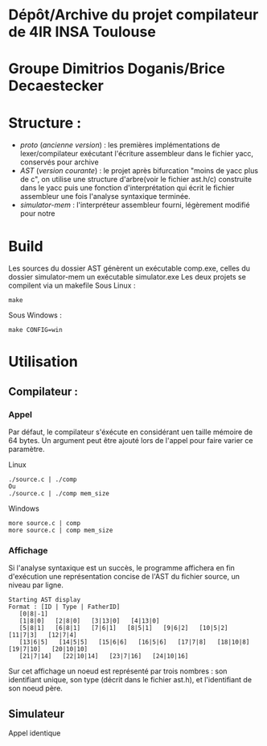 # Dépôt/Archive du projet compilateur de 4IR INSA Toulouse
# Groupe Dimitrios Doganis/Brice Decaestecker

# Structure :

- *proto* (_ancienne version_) : les premières implémentations de lexer/compilateur exécutant l'écriture assembleur dans le fichier yacc, conservés pour archive
- *AST* (_version courante_) : le projet après bifurcation "moins de yacc plus de c", on utilise une structure d'arbre(voir le fichier ast.h/c) construite dans le yacc puis une fonction d'interprétation qui écrit le fichier assembleur une fois l'analyse syntaxique terminée.
- *simulator-mem* : l'interpréteur assembleur fourni, légèrement modifié pour notre 

# Build

Les sources du dossier AST génèrent un exécutable comp.exe, celles du dossier simulator-mem un exécutable simulator.exe
Les deux projets se compilent via un makefile
Sous Linux :
```
make
```
Sous Windows :
```
make CONFIG=win
```

# Utilisation
## Compilateur :

### Appel
Par défaut, le compilateur s'éxécute en considérant uen taille mémoire de 64 bytes. Un argument peut être ajouté lors de l'appel pour faire varier ce paramètre.

Linux
```
./source.c | ./comp
Ou
./source.c | ./comp mem_size
```

Windows
```
more source.c | comp
more source.c | comp mem_size
```

### Affichage
Si l'analyse syntaxique est un succès, le programme affichera en fin d'exécution une représentation concise de l'AST du fichier source, un niveau par ligne.
```
Starting AST display
Format : [ID | Type | FatherID]
   [0|8|-1]
   [1|8|0]   [2|8|0]   [3|13|0]   [4|13|0]
   [5|8|1]   [6|8|1]   [7|6|1]   [8|5|1]   [9|6|2]   [10|5|2]   [11|7|3]   [12|7|4]
   [13|6|5]   [14|5|5]   [15|6|6]   [16|5|6]   [17|7|8]   [18|10|8]   [19|7|10]   [20|10|10]
   [21|7|14]   [22|10|14]   [23|7|16]   [24|10|16]
```
Sur cet affichage un noeud est représenté par trois nombres : son identifiant unique, son type (décrit dans le fichier ast.h), et l'identifiant de son noeud père.

## Simulateur
Appel identique

